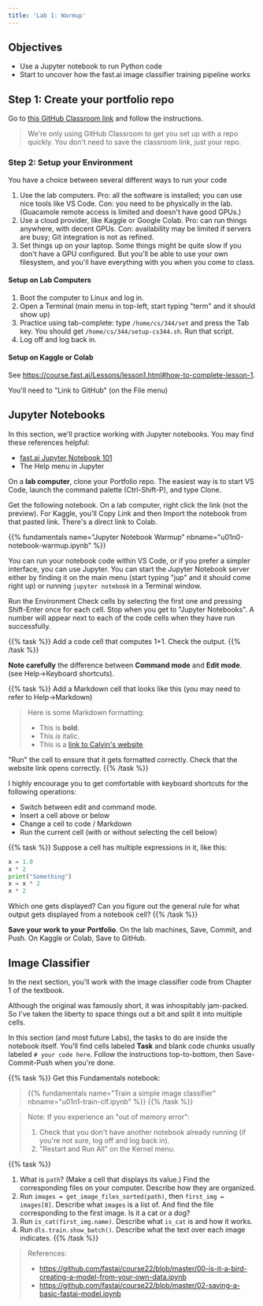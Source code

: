 ```yaml
---
title: 'Lab 1: Warmup'
---
```


## Objectives

- Use a Jupyter notebook to run Python code
- Start to uncover how the fast.ai image classifier training pipeline works

## Step 1: Create your portfolio repo

Go to [this GitHub Classroom link](https://classroom.github.com/a/n7uoibsq) and follow the instructions.

> We're only using GitHub Classroom to get you set up with a repo quickly. You don't need to save the classroom link, just your repo.

### Step 2: Setup your Environment

You have a choice between several different ways to run your code

1. Use the lab computers. Pro: all the software is installed; you can use nice tools like VS Code. Con: you need to be physically in the lab. (Guacamole remote access is limited and doesn't have good GPUs.)
2. Use a cloud provider, like Kaggle or Google Colab. Pro: can run things anywhere, with decent GPUs. Con: availability may be limited if servers are busy; Git integration is not as refined.
3. Set things up on your laptop. Some things might be quite slow if you don't have a GPU configured. But you'll be able to use your own filesystem, and you'll have everything with you when you come to class.

#### Setup on Lab Computers

1. Boot the computer to Linux and log in.
2. Open a Terminal (main menu in top-left, start typing "term" and it should show up)
3. Practice using tab-complete: type `/home/cs/344/set` and press the Tab key. You should get `/home/cs/344/setup-cs344.sh`. Run that script.
4. Log off and log back in.

#### Setup on Kaggle or Colab

See <https://course.fast.ai/Lessons/lesson1.html#how-to-complete-lesson-1>.

You'll need to "Link to GitHub" (on the File menu)

## Jupyter Notebooks

In this section, we'll practice working with Jupyter notebooks. You may find these references helpful:

- [fast.ai Jupyter Notebook 101](https://nbviewer.org/github/fastai/course22/blob/master/01-jupyter-notebook-101.ipynb)
- The Help menu in Jupyter

On a **lab computer**, clone your Portfolio repo. The easiest way is to start VS Code, launch the command palette (Ctrl-Shift-P), and type Clone.

Get the following notebook. On a lab computer, right click the link (not the preview). For Kaggle, you'll Copy Link and then Import the notebook from that pasted link. There's a direct link to Colab.

{{% fundamentals name="Jupyter Notebook Warmup" nbname="u01n0-notebook-warmup.ipynb" %}}

You can run your notebook code within VS Code, or if you prefer a simpler interface, you can use Jupyter. You can start the Jupyter Notebook server either by finding it on the main menu
(start typing "jup" and it should come right up) or running `jupyter notebook`
in a Terminal window.

Run the Environment Check cells by selecting the first one and pressing Shift-Enter once for each cell. Stop when you get to "Jupyter Notebooks". A number will appear next to each of the code cells when they have run successfully.

{{% task %}}
Add a code cell that computes 1+1. Check the output.
{{% /task %}}

**Note carefully** the difference between **Command mode** and **Edit mode**. (see Help->Keyboard shortcuts).

{{% task %}}
Add a Markdown cell that looks like this (you may need to refer to Help->Markdown)

> Here is some Markdown formatting:
> 
> - This is **bold**.
> - This *is* italic.
> - This is a [link to Calvin's website](https://calvin.edu).

"Run" the cell to ensure that it gets formatted correctly. Check that the website link opens correctly.
{{% /task %}}

I highly encourage you to get comfortable with keyboard shortcuts for the following operations:

- Switch between edit and command mode.
- Insert a cell above or below
- Change a cell to code / Markdown
- Run the current cell (with or without selecting the cell below)

{{% task %}}
Suppose a cell has multiple expressions in it, like this:

```python
x = 1.0
x * 2
print("Something")
x = x * 2
x * 2
```

Which one gets displayed? Can you figure out the general rule for what output gets displayed from a notebook cell?
{{% /task %}}

**Save your work to your Portfolio**. On the lab machines, Save, Commit, and Push. On Kaggle or Colab, Save to GitHub.

## Image Classifier

In the next section, you'll work with the image classifier code from Chapter 1 of the textbook.

Although the original was famously short, it was inhospitably jam-packed. So I've taken the liberty to space things out a bit and split it into multiple cells.

In this section (and most future Labs), the tasks to do are inside the notebook itself. You'll find cells labeled **Task** and blank code chunks usually labeled `# your code here`. Follow the instructions top-to-bottom, then Save-Commit-Push when you're done.

{{% task %}}
Get this Fundamentals notebook:

> {{% fundamentals name="Train a simple image classifier" nbname="u01n1-train-clf.ipynb" %}}
{{% /task %}}

> Note: If you experience an "out of memory error":
> 
> 1. Check that you don't have another notebook already running (if you're not sure, log off and log back in).
> 2. "Restart and Run All" on the Kernel menu.


{{% task %}}
1. What is `path`? (Make a cell that displays its value.) Find the corresponding files on your computer. Describe how they are organized.
2. Run `images = get_image_files_sorted(path)`, then `first_img = images[0]`. Describe what `images` is a list of. And find the file corresponding to the first image. Is it a cat or a dog?
3. Run `is_cat(first_img.name)`. Describe what `is_cat` is and how it works.
4. Run `dls.train.show_batch()`. Describe what the text over each image indicates.
{{% /task %}}


> References:
> 
> - https://github.com/fastai/course22/blob/master/00-is-it-a-bird-creating-a-model-from-your-own-data.ipynb
> - https://github.com/fastai/course22/blob/master/02-saving-a-basic-fastai-model.ipynb

